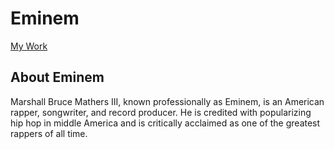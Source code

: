 # Eminem
[My Work](https://refreshmymind-i.github.io/Eminem/)
## About Eminem
Marshall Bruce Mathers III, known professionally as Eminem, is an American rapper, songwriter, and record producer. He is credited with popularizing hip hop in middle America and is critically acclaimed as one of the greatest rappers of all time.